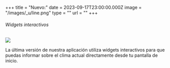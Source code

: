 +++
title = "Nuevo:"
date = 2023-09-17T23:00:00.000Z
image = "/images/_u/line.png"
type = ""
url = ""
+++

###### Widgets interactivos

![](/images/_u/i_w2.jpeg)

La última versión de nuestra aplicación utiliza widgets interactivos para que puedas informar sobre el clima actual directamente desde tu pantalla de inicio.
